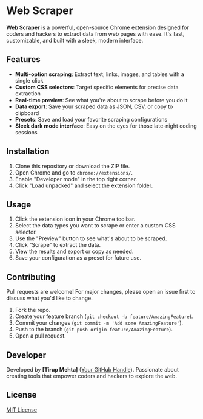 # Web Scraper

**Web Scraper** is a powerful, open-source Chrome extension designed for coders and hackers to extract data from web pages with ease. It's fast, customizable, and built with a sleek, modern interface.

## Features

- **Multi-option scraping**: Extract text, links, images, and tables with a single click
- **Custom CSS selectors**: Target specific elements for precise data extraction
- **Real-time preview**: See what you're about to scrape before you do it
- **Data export**: Save your scraped data as JSON, CSV, or copy to clipboard
- **Presets**: Save and load your favorite scraping configurations
- **Sleek dark mode interface**: Easy on the eyes for those late-night coding sessions

## Installation

1. Clone this repository or download the ZIP file.
2. Open Chrome and go to `chrome://extensions/`.
3. Enable "Developer mode" in the top right corner.
4. Click "Load unpacked" and select the extension folder.

## Usage

1. Click the extension icon in your Chrome toolbar.
2. Select the data types you want to scrape or enter a custom CSS selector.
3. Use the "Preview" button to see what's about to be scraped.
4. Click "Scrape" to extract the data.
5. View the results and export or copy as needed.
6. Save your configuration as a preset for future use.

## Contributing

Pull requests are welcome! For major changes, please open an issue first to discuss what you'd like to change.

1. Fork the repo.
2. Create your feature branch (`git checkout -b feature/AmazingFeature`).
3. Commit your changes (`git commit -m 'Add some AmazingFeature'`).
4. Push to the branch (`git push origin feature/AmazingFeature`).
5. Open a pull request.

## Developer

Developed by **[Tirup Mehta]** ([Your GitHub Handle](https://github.com/[TirupMehta])). Passionate about creating tools that empower coders and hackers to explore the web.

## License

[MIT License](LICENSE)
